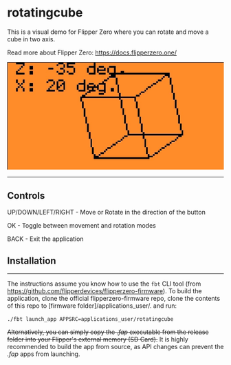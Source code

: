 # rotatingcube

This is a visual demo for Flipper Zero where you can rotate and move a cube in two axis.

Read more about Flipper Zero: https://docs.flipperzero.one/

![alt text](https://github.com/elch3rto/rotatingcube/blob/main/screencapture.jpeg "Screen capture from Flipper App")

---

## Controls

UP/DOWN/LEFT/RIGHT - Move or Rotate in the direction of the button

OK - Toggle between movement and rotation modes

BACK - Exit the application

## Installation
---

The instructions assume you know how to use the ```fbt``` CLI tool (from https://github.com/flipperdevices/flipperzero-firmware).
To build the application, clone the official flipperzero-firmware repo, clone the contents of this repo to [firmware folder]/applications_user/. and run: 
```
./fbt launch_app APPSRC=applications_user/rotatingcube
```
~~Alternatively, you can simply copy the *.fap* executable from the release folder into your Flipper's external memory (SD Card).~~
It is highly recommended to build the app from source, as API changes can prevent the *.fap* apps from launching.




